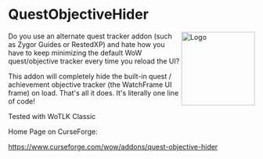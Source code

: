 # QuestObjectiveHider

<img src="https://raw.githubusercontent.com/tomchapin/quest-objective-hider/blob/main/logo/quest-objective-hider.jpg?raw=true" alt="Logo" align="right" height="150" width="150" >

Do you use an alternate quest tracker addon (such as Zygor Guides or RestedXP) and hate how you have to keep minimizing the default WoW quest/objective tracker every time you reload the UI?

This addon will completely hide the built-in quest / achievement objective tracker (the WatchFrame UI frame) on load. That's all it does. It's literally one line of code!

Tested with WoTLK Classic

Home Page on CurseForge:

https://www.curseforge.com/wow/addons/quest-objective-hider
